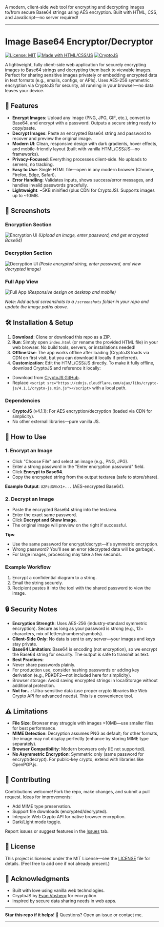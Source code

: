 A modern, client-side web tool for encrypting and decrypting images to/from secure Base64 strings using AES encryption. Built with HTML, CSS, and JavaScript—no server required!

---

# Image Base64 Encryptor/Decryptor

[![License: MIT](https://img.shields.io/badge/License-MIT-yellow.svg)](https://opensource.org/licenses/MIT)
[![Made with HTML/CSS/JS](https://img.shields.io/badge/Made%20with-HTML%20%7C%20CSS%20%7C%20JS-blue)](https://developer.mozilla.org/en-US/docs/Web)
[![CryptoJS](https://img.shields.io/badge/Encryption-CryptoJS%20(AES)-green)](https://www.npmjs.com/package/crypto-js)

A lightweight, fully client-side web application for securely encrypting images to Base64 strings and decrypting them back to viewable images. Perfect for sharing sensitive images privately or embedding encrypted data in text formats (e.g., emails, configs, or APIs). Uses AES-256 symmetric encryption via CryptoJS for security, all running in your browser—no data leaves your device.

## 🚀 Features
- **Encrypt Images**: Upload any image (PNG, JPG, GIF, etc.), convert to Base64, and encrypt with a password. Outputs a secure string ready to copy/paste.
- **Decrypt Images**: Paste an encrypted Base64 string and password to recover and preview the original image.
- **Modern UI**: Clean, responsive design with dark gradients, hover effects, and mobile-friendly layout (built with vanilla HTML/CSS/JS—no frameworks).
- **Privacy-Focused**: Everything processes client-side. No uploads to servers, no tracking.
- **Easy to Use**: Single HTML file—open in any modern browser (Chrome, Firefox, Edge, Safari).
- **Error Handling**: Validates inputs, shows success/error messages, and handles invalid passwords gracefully.
- **Lightweight**: ~5KB minified (plus CDN for CryptoJS). Supports images up to ~10MB.

## 📱 Screenshots
### Encryption Section
![Encryption UI](screenshots/encryption.png)
*(Upload an image, enter password, and get encrypted Base64)*

### Decryption Section
![Decryption UI](screenshots/decryption.png)
*(Paste encrypted string, enter password, and view decrypted image)*

### Full App View
![Full App](screenshots/full-app.png)
*(Responsive design on desktop and mobile)*

*Note: Add actual screenshots to a `/screenshots` folder in your repo and update the image paths above.*

## 🛠️ Installation & Setup
1. **Download**: Clone or download this repo as a ZIP.
2. **Run**: Simply open `index.html` (or rename the provided HTML file) in your web browser. No build tools, servers, or installations needed!
3. **Offline Use**: The app works offline after loading (CryptoJS loads via CDN on first visit, but you can download it locally if preferred).
4. **Customization**: Edit the HTML/CSS/JS directly. To make it fully offline, download CryptoJS and reference it locally:
- Download from [CryptoJS GitHub](https://github.com/brix/crypto-js).
- Replace `<script src="https://cdnjs.cloudflare.com/ajax/libs/crypto-js/4.1.1/crypto-js.min.js"></script>` with a local path.

### Dependencies
- **CryptoJS** (v4.1.1): For AES encryption/decryption (loaded via CDN for simplicity).
- No other external libraries—pure vanilla JS.

## 📖 How to Use

### 1. Encrypt an Image
- Click "Choose File" and select an image (e.g., PNG, JPG).
- Enter a strong password in the "Enter encryption password" field.
- Click **Encrypt to Base64**.
- Copy the encrypted string from the output textarea (safe to store/share).

**Example Output**: `U2FsdGVkX1+...` (AES-encrypted Base64).

### 2. Decrypt an Image
- Paste the encrypted Base64 string into the textarea.
- Enter the exact same password.
- Click **Decrypt and Show Image**.
- The original image will preview on the right if successful.

**Tips**:
- Use the same password for encrypt/decrypt—it's symmetric encryption.
- Wrong password? You'll see an error (decrypted data will be garbage).
- For large images, processing may take a few seconds.

### Example Workflow
1. Encrypt a confidential diagram to a string.
2. Email the string securely.
3. Recipient pastes it into the tool with the shared password to view the image.

## 🔒 Security Notes
- **Encryption Strength**: Uses AES-256 (industry-standard symmetric encryption). Secure as long as your password is strong (e.g., 12+ characters, mix of letters/numbers/symbols).
- **Client-Side Only**: No data is sent to any server—your images and keys stay private.
- **Base64 Limitation**: Base64 is encoding (not encryption), so we encrypt the Base64 string for security. The output is safe to transmit as text.
- **Best Practices**:
- Never share passwords plainly.
- For production use, consider hashing passwords or adding key derivation (e.g., PBKDF2—not included here for simplicity).
- Browser storage: Avoid saving encrypted strings in localStorage without additional protection.
- **Not for...**: Ultra-sensitive data (use proper crypto libraries like Web Crypto API for advanced needs). This is a convenience tool.

## ⚠️ Limitations
- **File Size**: Browser may struggle with images >10MB—use smaller files for best performance.
- **MIME Detection**: Decryption assumes PNG as default; for other formats, the image may not display perfectly (enhance by storing MIME type separately).
- **Browser Compatibility**: Modern browsers only (IE not supported).
- **No Asymmetric Encryption**: Symmetric only (same password for encrypt/decrypt). For public-key crypto, extend with libraries like OpenPGP.js.

## 🤝 Contributing
Contributions welcome! Fork the repo, make changes, and submit a pull request. Ideas for improvements:
- Add MIME type preservation.
- Support file downloads (encrypted/decrypted).
- Integrate Web Crypto API for native browser encryption.
- Dark/Light mode toggle.

Report issues or suggest features in the [Issues](https://github.com/yourusername/image-base64-encryptor/issues) tab.

## 📄 License
This project is licensed under the MIT License—see the [LICENSE](LICENSE) file for details. (Feel free to add one if not already present.)

## 🙏 Acknowledgments
- Built with love using vanilla web technologies.
- CryptoJS by [Evan Vosberg](https://github.com/brix) for encryption.
- Inspired by secure data sharing needs in web apps.

---

**Star this repo if it helps!** 🚀 Questions? Open an issue or contact me.

---

